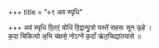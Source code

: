 +++
title = "०९ अव स्पृधि"

+++
अव॑ स्पृधि पि॒तरं॒ योधि॑ वि॒द्वान्पु॒त्रो यस्ते॑ सहसः सून ऊ॒हे ।  
क॒दा चि॑कित्वो अ॒भि च॑क्षसे॒ नोऽग्ने॑ क॒दाँ ऋ॑त॒चिद्या॑तयासे ॥